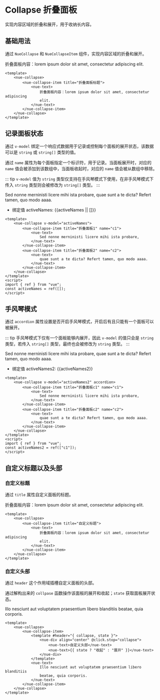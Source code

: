 <script setup>
    import { ref } from 'vue'

    const activeNames = ref("")
    const activeNames2 = ref(["c1"])
</script>

# Collapse 折叠面板

实现内容区域的折叠和展开，用于收纳长内容。

## 基础用法

通过 `NueCollapse` 和 `NueCollapseItem` 组件，实现内容区域的折叠和展开。

<nue-collapse>
    <nue-collapse-item title="折叠面板标题">
        <nue-text>
            折叠面板内容：lorem ipsum dolor sit amet, consectetur adipiscing
            elit.
        </nue-text>
    </nue-collapse-item>
</nue-collapse>

```vue
<template>
    <nue-collapse>
        <nue-collapse-item title="折叠面板标题">
            <nue-text>
                折叠面板内容：lorem ipsum dolor sit amet, consectetur adipiscing
                elit.
            </nue-text>
        </nue-collapse-item>
    </nue-collapse>
</template>
```

## 记录面板状态

通过 `v-model` 绑定一个响应式数据用于记录或控制每个面板的展开状态，该数据可以是 `string` 或 `string[]` 类型的值。

通过 `name` 属性为每个面板指定一个标识符，用于记录。当面板展开时，对应的 `name` 值会被添加到该数组中，当面板收起时，对应的 `name` 值会被从数组中移除。

::: tip
`v-model` 值为 `string` 类型仅支持在手风琴模式下使用，在非手风琴模式下传入 `string` 类型则会被修改为 `string[]` 类型。
:::

<nue-collapse v-model="activeNames">
    <nue-collapse-item title="折叠面板c1" name="c1">
        <nue-text>
            Sed nonne merninisti licere mihi ista probare,
        </nue-text>
    </nue-collapse-item>
    <nue-collapse-item title="折叠面板c2" name="c2">
        <nue-text>
            quae sunt a te dicta? Refert tamen, quo modo aaaa.
        </nue-text>
    </nue-collapse-item>
</nue-collapse>

-   绑定值 activeNames: {{activeNames || []}}

```vue
<template>
    <nue-collapse v-model="activeNames">
        <nue-collapse-item title="折叠面板1" name="c1">
            <nue-text>
                Sed nonne merninisti licere mihi ista probare,
            </nue-text>
        </nue-collapse-item>
        <nue-collapse-item title="折叠面板2" name="c2">
            <nue-text>
                quae sunt a te dicta? Refert tamen, quo modo aaaa.
            </nue-text>
        </nue-collapse-item>
    </nue-collapse>
</template>
<script>
import { ref } from "vue";
const activeNames = ref([]);
</script>
```

## 手风琴模式

通过 `accordion` 属性设置是否开启手风琴模式，开启后有且只能有一个面板可以被展开。

::: tip
手风琴模式下仅有一个面板能够内展开，因此 `v-model` 的值只会是 `string` 类型，若传入 `string[]` 类型，最终也会被修改为 `string` 类型。
:::

<nue-collapse v-model="activeNames2" accordion>
    <nue-collapse-item title="折叠面板c1" name="c1">
        <nue-text>
            Sed nonne merninisti licere mihi ista probare,
        </nue-text>
    </nue-collapse-item>
    <nue-collapse-item title="折叠面板c2" name="c2">
        <nue-text>
            quae sunt a te dicta? Refert tamen, quo modo aaaa.
        </nue-text>
    </nue-collapse-item>
</nue-collapse>

-   绑定值 activeNames2: {{activeNames2}}

```vue
<template>
    <nue-collapse v-model="activeNames2" accordion>
        <nue-collapse-item title="折叠面板c1" name="c1">
            <nue-text>
                Sed nonne merninisti licere mihi ista probare,
            </nue-text>
        </nue-collapse-item>
        <nue-collapse-item title="折叠面板c2" name="c2">
            <nue-text>
                quae sunt a te dicta? Refert tamen, quo modo aaaa.
            </nue-text>
        </nue-collapse-item>
    </nue-collapse>
</template>
<script>
import { ref } from "vue";
const activeNames2 = ref(["c1"]);
</script>
```

## 自定义标题以及头部

### 自定义标题

通过 `title` 属性自定义面板的标题。

<nue-collapse>
    <nue-collapse-item title="自定义标题">
        <nue-text>
            折叠面板内容：lorem ipsum dolor sit amet, consectetur adipiscing
            elit.
        </nue-text>
    </nue-collapse-item>
</nue-collapse>

```vue
<template>
    <nue-collapse>
        <nue-collapse-item title="自定义标题">
            <nue-text>
                折叠面板内容：lorem ipsum dolor sit amet, consectetur adipiscing
                elit.
            </nue-text>
        </nue-collapse-item>
    </nue-collapse>
</template>
```

### 自定义头部

通过 `header` 这个作用域插槽自定义面板的头部。

通过解构出来的 `collpase` 函数操作该面板的展开和收起；`state` 获取面板展开状态。

<nue-collapse>
    <nue-collapse-item>
        <template #header="{ collapse, state }">
            <nue-div align="center" @click.stop="collapse">
                <nue-text>自定义头部</nue-text>
                <nue-text>{{ state ? "收起" : "展开" }}</nue-text>
            </nue-div>
        </template>
        <nue-text>
            Illo nesciunt aut voluptatem praesentium libero blanditiis
            beatae, quia corporis.
        </nue-text>
    </nue-collapse-item>
</nue-collapse>

```vue
<template>
    <nue-collapse>
        <nue-collapse-item>
            <template #header="{ collapse, state }">
                <nue-div align="center" @click.stop="collapse">
                    <nue-text>自定义头部</nue-text>
                    <nue-text>{{ state ? "收起" : "展开" }}</nue-text>
                </nue-div>
            </template>
            <nue-text>
                Illo nesciunt aut voluptatem praesentium libero blanditiis
                beatae, quia corporis.
            </nue-text>
        </nue-collapse-item>
    </nue-collapse>
</template>
```
